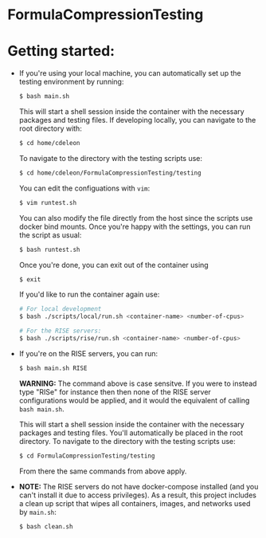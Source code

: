# FormulaCompressionTesting

# Getting started:

- If you're using your local machine, you can automatically set up the testing environment by running:
	```sh
	$ bash main.sh
	```
	This will start a shell session inside the container with the necessary packages and testing files. If developing locally, you can navigate to the root directory with:
	```sh
	$ cd home/cdeleon
	```
	To navigate to the directory with the testing scripts use:
	```sh
	$ cd home/cdeleon/FormulaCompressionTesting/testing
	```
	You can edit the configuations with `vim`:
	```sh
	$ vim runtest.sh
	```
	You can also modify the file directly from the host since the scripts use docker bind mounts. Once you're happy with the settings, you can run the script as usual:
	```sh
	$ bash runtest.sh
	```
	Once you're done, you can exit out of the container using
	```sh
	$ exit
	```
	If you'd like to run the container again use:
	```sh
	# For local development
	$ bash ./scripts/local/run.sh <container-name> <number-of-cpus>

	# For the RISE servers:
	$ bash ./scripts/rise/run.sh <container-name> <number-of-cpus>
	```

- If you're on the RISE servers, you can run:
	```sh
	$ bash main.sh RISE
	```
	**WARNING:** The command above is case sensitve. If you were to instead type "RISe" for instance then then none of the RISE server configurations would be applied, and it would the equivalent of calling `bash main.sh`.

	This will start a shell session inside the container with the necessary packages and testing files. You'll automatically be placed in the root directory. To navigate to the directory with the testing scripts use:
	```sh
	$ cd FormulaCompressionTesting/testing
	```
	From there the same commands from above apply.

- **NOTE:** The RISE servers do not have docker-compose installed (and you can't install it due to access privileges). As a result, this project includes a clean up script that wipes all containers, images, and networks used by `main.sh`:
	```sh
	$ bash clean.sh
	```
